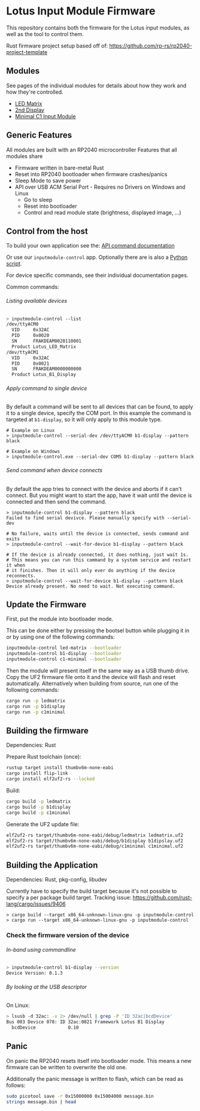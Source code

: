 # Lotus Input Module Firmware

This repository contains both the firmware for the Lotus input modules, as well
as the tool to control them.

Rust firmware project setup based off of: https://github.com/rp-rs/rp2040-project-template

## Modules

See pages of the individual modules for details about how they work and how
they're controlled.

- [LED Matrix](ledmatrix/README.md)
- [2nd Display](b1display/README.md)
- [Minimal C1 Input Module](c1minimal/README.md)

## Generic Features

All modules are built with an RP2040 microcontroller
Features that all modules share

- Firmware written in bare-metal Rust
- Reset into RP2040 bootloader when firmware crashes/panics
- Sleep Mode to save power
- API over USB ACM Serial Port - Requires no Drivers on Windows and Linux
  - Go to sleep
  - Reset into bootloader
  - Control and read module state (brightness, displayed image, ...)

## Control from the host

To build your own application see the: [API command documentation](commands.md)

Or use our `inputmodule-control` app. Optionally there are is also a 
[Python script](python.md).

For device specific commands, see their individual documentation pages.

Common commands:

###### Listing available devices

```sh
> inputmodule-control --list
/dev/ttyACM0
  VID     0x32AC
  PID     0x0020
  SN      FRAKDEAM0020110001
  Product Lotus_LED_Matrix
/dev/ttyACM1
  VID     0x32AC
  PID     0x0021
  SN      FRAKDEAM0000000000
  Product Lotus_B1_Display
```

###### Apply command to single device

By default a command will be sent to all devices that can be found, to apply it
to a single device, specify the COM port.
In this example the command is targeted at `b1-display`, so it will only apply
to this module type.

```
# Example on Linux
> inputmodule-control --serial-dev /dev/ttyACM0 b1-display --pattern black

# Example on Windows
> inputmodule-control.exe --serial-dev COM5 b1-display --pattern black
```

###### Send command when device connects

By default the app tries to connect with the device and aborts if it can't
connect. But you might want to start the app, have it wait until the device is
connected and then send the command.

```
> inputmodule-control b1-display --pattern black
Failed to find serial devivce. Please manually specify with --serial-dev

# No failure, waits until the device is connected, sends command and exits
> inputmodule-control --wait-for-device b1-display --pattern black

# If the device is already connected, it does nothing, just wait 1s.
# This means you can run this command by a system service and restart it when
# it finishes. Then it will only ever do anything if the device reconnects.
> inputmodule-control --wait-for-device b1-display --pattern black
Device already present. No need to wait. Not executing command.
```

## Update the Firmware

First, put the module into bootloader mode.

This can be done either by pressing the bootsel button while plugging it in or
by using one of the following commands: 

```sh
inputmodule-control led-matrix --bootloader
inputmodule-control b1-display --bootloader
inputmodule-control c1-minimal --bootloader
```

Then the module will present itself in the same way as a USB thumb drive.
Copy the UF2 firmware file onto it and the device will flash and reset automatically.
Alternatively when building from source, run one of the following commands:

```sh
cargo run -p ledmatrix
cargo run -p b1display
cargo run -p c1minimal
```

## Building the firmware

Dependencies: Rust

Prepare Rust toolchain (once):

```sh
rustup target install thumbv6m-none-eabi
cargo install flip-link
cargo install elf2uf2-rs --locked
```

Build:

```sh
cargo build -p ledmatrix
cargo build -p b1display
cargo build -p c1minimal
```

Generate the UF2 update file:

```sh
elf2uf2-rs target/thumbv6m-none-eabi/debug/ledmatrix ledmatrix.uf2
elf2uf2-rs target/thumbv6m-none-eabi/debug/b1display b1dipslay.uf2
elf2uf2-rs target/thumbv6m-none-eabi/debug/c1minimal c1minimal.uf2
```

## Building the Application

Dependencies: Rust, pkg-config, libudev

Currently have to specify the build target because it's not possible to specify a per package build target.
Tracking issue: https://github.com/rust-lang/cargo/issues/9406

```
> cargo build --target x86_64-unknown-linux-gnu -p inputmodule-control
> cargo run --target x86_64-unknown-linux-gnu -p inputmodule-control
```

### Check the firmware version of the device

###### In-band using commandline

```sh
> inputmodule-control b1-display --version
Device Version: 0.1.3
```

###### By looking at the USB descriptor

On Linux:

```sh
> lsusb -d 32ac: -v 2> /dev/null | grep -P 'ID 32ac|bcdDevice'
Bus 003 Device 078: ID 32ac:0021 Framework Lotus B1 Display
  bcdDevice            0.10
```

## Panic

On panic the RP2040 resets itself into bootloader mode.
This means a new firmware can be written to overwrite the old one.

Additionally the panic message is written to flash, which can be read as follows:

```sh
sudo picotool save -r 0x15000000 0x15004000 message.bin
strings message.bin | head
```
